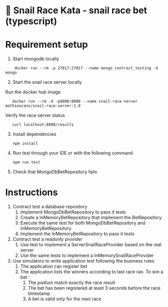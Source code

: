 🐌 Snail Race Kata - snail race bet (typescript)
=====

# Requirement setup

1. Start mongodb locally

```shell
    docker run --rm -p 27017:27017 --name mongo_contract_testing -d mongo
```

2. Start the snail race server locally

Run the docker hub image 
```shell
   docker run --rm -d -p8000:8000 --name snail-race-server mathieucans/snail-race-server:1.0
```

Verify the race server status
```shell
   curl localhost:8000/results
```

3. Install dependencies
   ```shell
   npm install
   ```
4. Run test through your IDE or with the following command
    ```shell
    npm run test
    ``` 
5. Check that MongoDbBetRepository fails

# Instructions

1. Contract test a database repository
   1. Implement MongoDbBetRepository to pass it tests
   2. Create a InMemoryBetRepository that implement the BetRepository.
   3. Execute the same test for both MongoDbBetRepository and InMemoryBetRepository
   4. Implement the InMemoryBetRepository to pass it tests
2. Contract test a readonly provider
   1. Use test to implement a ServerSnailRaceProvider based on the real server
   2. Use the same tests to implement a InMemorySnailRaceProvider 
3. Use simulators to write application test following the business rules
   1. The application can register bet
   2. The application lists the winners according to last race ran. To win a bet :
      1. The podium match exactly the race result
      2. The bet has been registered at least 3 seconds before the race timestamp
      3. A bet is valid only for the next race